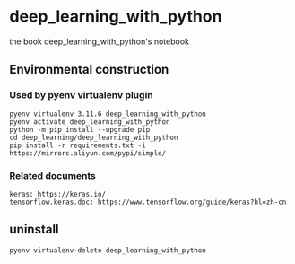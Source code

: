 # deep_learning_with_python

the book deep_learning_with_python's notebook

## Environmental construction

### Used by pyenv virtualenv plugin

    pyenv virtualenv 3.11.6 deep_learning_with_python
    pyenv activate deep_learning_with_python
    python -m pip install --upgrade pip
    cd deep_learning/deep_learning_with_python
    pip install -r requirements.txt -i https://mirrors.aliyun.com/pypi/simple/

### Related documents

    keras: https://keras.io/
    tensorflow.keras.doc: https://www.tensorflow.org/guide/keras?hl=zh-cn

## uninstall

    pyenv virtualenv-delete deep_learning_with_python
